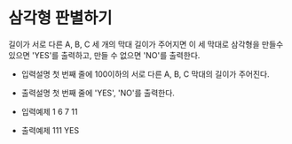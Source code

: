 # 삼각형 판별하기

길이가 서로 다른 A, B, C 세 개의 막대 길이가 주어지면 이 세 막대로 삼각형을 만들수 있으면
'YES'를 출력하고, 만들 수 없으면 'NO'를 출력한다.

- 입력설명
  첫 번째 줄에 100이하의 서로 다른 A, B, C 막대의 길이가 주어진다.

- 출력설명
  첫 번째 줄에 'YES', 'NO'를 출력한다.

- 입력예제 1
  6 7 11

- 출력예제 111
  YES
